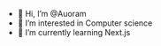- 👋 Hi, I’m @Auoram
- 👀 I’m interested in Computer science
- 🌱 I’m currently learning Next.js

<!---
Auoram/Auoram is a ✨ special ✨ repository because its `README.md` (this file) appears on your GitHub profile.
You can click the Preview link to take a look at your changes.
--->
